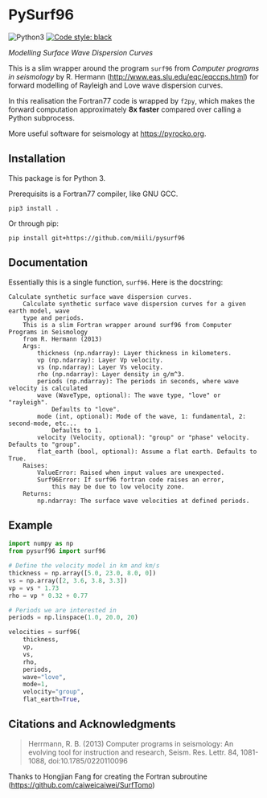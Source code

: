 # PySurf96

![Python3](https://img.shields.io/badge/python-3.x-brightgreen.svg)
<a href="https://github.com/psf/black"><img alt="Code style: black" src="https://img.shields.io/badge/code%20style-black-000000.svg"></a>

_Modelling Surface Wave Dispersion Curves_

This is a slim wrapper around the program `surf96` from _Computer programs in seismology_ by R. Hermann (<http://www.eas.slu.edu/eqc/eqccps.html>) for forward modelling of Rayleigh and Love wave dispersion curves.

In this realisation the Fortran77 code is wrapped by `f2py`, which makes the forward computation approximately **8x faster** compared over calling a Python subprocess.

More useful software for seismology at <https://pyrocko.org>.

## Installation

This package is for Python 3.

Prerequisits is a Fortran77 compiler, like GNU GCC.

```
pip3 install .
```

Or through pip:

```
pip install git+https://github.com/miili/pysurf96
```

## Documentation

Essentially this is a single function, `surf96`. Here is the docstring:

```
Calculate synthetic surface wave dispersion curves.
    Calculate synthetic surface wave dispersion curves for a given earth model, wave
    type and periods.
    This is a slim Fortran wrapper around surf96 from Computer Programs in Seismology
    from R. Hermann (2013)
    Args:
        thickness (np.ndarray): Layer thickness in kilometers.
        vp (np.ndarray): Layer Vp velocity.
        vs (np.ndarray): Layer Vs velocity.
        rho (np.ndarray): Layer density in g/m^3.
        periods (np.ndarray): The periods in seconds, where wave velocity is calculated
        wave (WaveType, optional): The wave type, "love" or "rayleigh".
            Defaults to "love".
        mode (int, optional): Mode of the wave, 1: fundamental, 2: second-mode, etc...
            Defaults to 1.
        velocity (Velocity, optional): "group" or "phase" velocity. Defaults to "group".
        flat_earth (bool, optional): Assume a flat earth. Defaults to True.
    Raises:
        ValueError: Raised when input values are unexpected.
        Surf96Error: If surf96 fortran code raises an error,
            this may be due to low velocity zone.
    Returns:
        np.ndarray: The surface wave velocities at defined periods.
```

## Example

```python
import numpy as np
from pysurf96 import surf96

# Define the velocity model in km and km/s
thickness = np.array([5.0, 23.0, 8.0, 0])
vs = np.array([2, 3.6, 3.8, 3.3])
vp = vs * 1.73
rho = vp * 0.32 + 0.77

# Periods we are interested in
periods = np.linspace(1.0, 20.0, 20)

velocities = surf96(
    thickness,
    vp,
    vs,
    rho,
    periods,
    wave="love",
    mode=1,
    velocity="group",
    flat_earth=True,

```

## Citations and Acknowledgments

> Herrmann, R. B. (2013) Computer programs in seismology: An evolving tool for instruction and research, Seism. Res. Lettr. 84, 1081-1088, doi:10.1785/0220110096

Thanks to Hongjian Fang for creating the Fortran subroutine (<https://github.com/caiweicaiwei/SurfTomo>)
